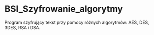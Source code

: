 # BSI_Szyfrowanie_algorytmy
Program szyfrujący tekst przy pomocy różnych algorytmów: AES, DES, 3DES, RSA i DSA.
